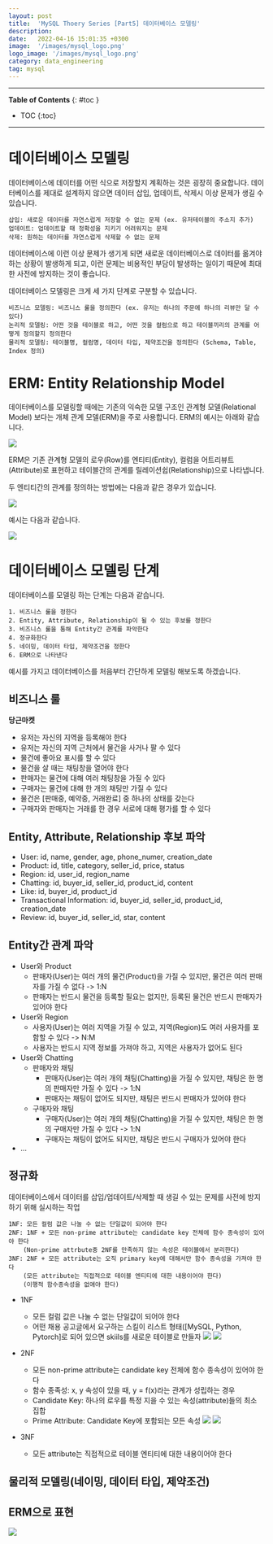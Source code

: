 ```yaml
---
layout: post
title:  'MySQL Thoery Series [Part5] 데이터베이스 모델링'
description: 
date:   2022-04-16 15:01:35 +0300
image:  '/images/mysql_logo.png'
logo_image: '/images/mysql_logo.png'
category: data_engineering
tag: mysql
---
```


---
**Table of Contents**
{: #toc }
*  TOC
{:toc}

---

# 데이터베이스 모델링

데이터베이스에 데이터를 어떤 식으로 저장할지 계획하는 것은 굉장히 중요합니다. 데이터베이스를 제대로 설계하지 않으면 데이터 삽입, 업데이트, 삭제시 이상 문제가 생길 수 있습니다.  

```
삽입: 새로운 데이터를 자연스럽게 저장할 수 없는 문제 (ex. 유저테이블의 주소지 추가)
업데이트: 업데이트할 때 정확성을 지키기 어려워지는 문제
삭제: 원하는 데이터를 자연스럽게 삭제할 수 없는 문제
```

데이터베이스에 이런 이상 문제가 생기게 되면 새로운 데이터베이스로 데이터를 옮겨야 하는 상황이 발생하게 되고, 이런 문제는 비용적인 부담이 발생하는 일이기 때문에 최대한 사전에 방지하는 것이 좋습니다.  

데이터베이스 모델링은 크게 세 가지 단계로 구분할 수 있습니다.  

```
비즈니스 모델링: 비즈니스 룰을 정의한다 (ex. 유저는 하나의 주문에 하나의 리뷰만 달 수 있다)
논리적 모델링: 어떤 것을 테이블로 하고, 어떤 것을 컬럼으로 하고 테이블끼리의 관계를 어떻게 정의할지 정의한다
물리적 모델링: 테이블명, 컬럼명, 데이터 타입, 제약조건을 정의한다 (Schema, Table, Index 정의)
```

# ERM: Entity Relationship Model

데이터베이스를 모델링할 때에는 기존의 익숙한 모델 구조인 관계형 모델(Relational Model) 보다는 개체 관계 모델(ERM)을 주로 사용합니다. ERM의 예시는 아래와 같습니다.  

![](/images/sql_13.png)

ERM은 기존 관계형 모델의 로우(Row)를 엔티티(Entity), 컬럼을 어트리뷰트(Attribute)로 표현하고 테이블간의 관계를 릴레이션쉽(Relationship)으로 나타냅니다.  

두 엔티티간의 관계를 정의하는 방법에는 다음과 같은 경우가 있습니다.

![](/images/sql_14.png)

예시는 다음과 같습니다.  

![](/images/sql_16.png)

# 데이터베이스 모델링 단계

데이터베이스를 모델링 하는 단계는 다음과 같습니다.  

```
1. 비즈니스 룰을 정한다
2. Entity, Attribute, Relationship이 될 수 있는 후보를 정한다
3. 비즈니스 룰을 통해 Entity간 관계를 파악한다
4. 정규화한다
5. 네이밍, 데이터 타입, 제약조건을 정한다
6. ERM으로 나타낸다
```

예시를 가지고 데이터베이스를 처음부터 간단하게 모델링 해보도록 하겠습니다.  

## 비즈니스 룰

**당근마켓**  

- 유저는 자신의 지역을 등록해야 한다
- 유저는 자신의 지역 근처에서 물건을 사거나 팔 수 있다
- 물건에 좋아요 표시를 할 수 있다
- 물건을 살 때는 채팅창을 열어야 한다
- 판매자는 물건에 대해 여러 채팅창을 가질 수 있다
- 구매자는 물건에 대해 한 개의 채팅만 가질 수 있다
- 물건은 [판매중, 예약중, 거래완료] 중 하나의 상태를 갖는다
- 구매자와 판매자는 거래를 한 경우 서로에 대해 평가를 할 수 있다

## Entity, Attribute, Relationship 후보 파악

- User: id, name, gender, age, phone_numer, creation_date
- Product: id, title, category, seller_id, price, status
- Region: id, user_id, region_name
- Chatting: id, buyer_id, seller_id, product_id, content
- Like: id, buyer_id, product_id
- Transactional Information: id, buyer_id, seller_id, product_id, creation_date
- Review: id, buyer_id, seller_id, star, content

## Entity간 관계 파악

- User와 Product
  - 판매자(User)는 여러 개의 물건(Product)을 가질 수 있지만, 물건은 여러 판매자를 가질 수 없다 -> 1:N
  - 판매자는 반드시 물건을 등록할 필요는 없지만, 등록된 물건은 반드시 판매자가 있어야 한다
- User와 Region
  - 사용자(User)는 여러 지역을 가질 수 있고, 지역(Region)도 여러 사용자를 포함할 수 있다 -> N:M
  - 사용자는 반드시 지역 정보를 가져야 하고, 지역은 사용자가 없어도 된다
- User와 Chatting
  - 판매자와 채팅
    - 판매자(User)는 여러 개의 채팅(Chatting)을 가질 수 있지만, 채팅은 한 명의 판매자만 가질 수 있다 -> 1:N
    - 판매자는 채팅이 없어도 되지만, 채팅은 반드시 판매자가 있어야 한다
  - 구매자와 채팅
    - 구매자(User)는 여러 개의 채팅(Chatting)을 가질 수 있지만, 채팅은 한 명의 구매자만 가질 수 있다 -> 1:N
    - 구매자는 채팅이 없어도 되지만, 채팅은 반드시 구매자가 있어야 한다
- ...

## 정규화

데이터베이스에서 데이터를 삽입/업데이트/삭제할 때 생길 수 있는 문제를 사전에 방지하기 위해 실시하는 작업  

```
1NF: 모든 컬럼 값은 나눌 수 없는 단일값이 되어야 한다
2NF: 1NF + 모든 non-prime attribute는 candidate key 전체에 함수 종속성이 있어야 한다
    (Non-prime attrbute중 2NF를 만족하지 않는 속성은 테이블에서 분리한다)
3NF: 2NF + 모든 attribute는 오직 primary key에 대해서만 함수 종속성을 가져야 한다
    (모든 attribute는 직접적으로 테이블 엔티티에 대한 내용이어야 한다)
    (이행적 함수종속성을 없애야 한다)
```

- 1NF
  - 모든 컬럼 값은 나눌 수 없는 단일값이 되어야 한다
  - 어떤 채용 공고글에서 요구하는 스킬이 리스트 형태([MySQL, Python, Pytorch]로 되어 있으면 skiils를 새로운 테이블로 만들자
  ![](/images/sql_43.png)
  ![](/images/sql_42.png)
- 2NF
  - 모든 non-prime attribute는 candidate key 전체에 함수 종속성이 있어야 한다
  - 함수 종족성: x, y 속성이 있을 때, y = f(x)라는 관계가 성립하는 경우
  - Candidate Key: 하나의 로우를 특정 지을 수 있는 속성(attribute)들의 최소 집합
  - Prime Attribute: Candidate Key에 포함되는 모든 속성
  ![](/images/sql_44.png)
  ![](/images/sql_45.png)

- 3NF
  - 모든 attribute는 직접적으로 테이블 엔티티에 대한 내용이어야 한다

## 물리적 모델링(네이밍, 데이터 타입, 제약조건)

## ERM으로 표현

![](/images/mysql_erm.png)

